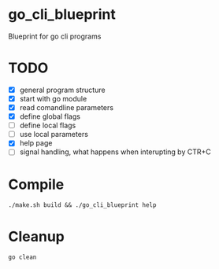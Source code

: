 # go_cli_blueprint
Blueprint for go cli programs

# TODO
- [x] general program structure 
- [x] start with go module
- [x] read comandline parameters
- [x] define global flags
- [ ] define local flags
- [ ] use local parameters
- [x] help page
- [ ] signal handling, what happens when interupting by CTR+C

# Compile
    ./make.sh build && ./go_cli_blueprint help

# Cleanup
    go clean
